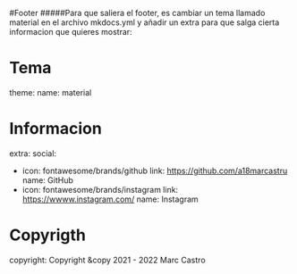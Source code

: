#Footer
#####Para que saliera el footer, es cambiar un tema llamado material en el archivo mkdocs.yml y añadir un extra para que salga cierta informacion que quieres mostrar:

# Tema
theme:
  name: material

# Informacion
extra:
 social:
   - icon: fontawesome/brands/github
     link: https://github.com/a18marcastru
     name: GitHub
   - icon: fontawesome/brands/instagram
     link: https://wwww.instagram.com/
     name: Instagram

# Copyrigth
copyright: Copyright &copy 2021 - 2022 Marc Castro
 
